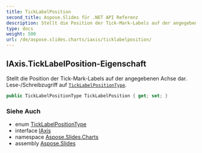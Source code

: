 ```yaml
---
title: TickLabelPosition
second_title: Aspose.Slides für .NET API Referenz
description: Stellt die Position der Tick-Mark-Labels auf der angegebenen Achse dar. Lese-/Schreibzugriff auf TickLabelPositionTypeaspose.slides.charts/ticklabelpositiontype.
type: docs
weight: 500
url: /de/aspose.slides.charts/iaxis/ticklabelposition/
---
```


## IAxis.TickLabelPosition-Eigenschaft

Stellt die Position der Tick-Mark-Labels auf der angegebenen Achse dar. Lese-/Schreibzugriff auf [`TickLabelPositionType`](../../ticklabelpositiontype).

```csharp
public TickLabelPositionType TickLabelPosition { get; set; }
```

### Siehe Auch

* enum [TickLabelPositionType](../../ticklabelpositiontype)
* interface [IAxis](../../iaxis)
* namespace [Aspose.Slides.Charts](../../iaxis)
* assembly [Aspose.Slides](../../../)

<!-- DO NOT EDIT: generiert von xmldocmd für Aspose.Slides.dll -->